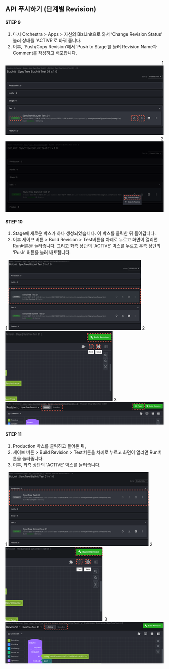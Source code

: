 ## API 푸시하기 (단계별 Revision)

#### STEP 9

1. 다시 Orchestra > Apps > 자신의 BizUnit으로 와서 ‘Change Revision Status’ 눌러 상태를 ‘ACTIVE’로 바꿔 줍니다.
2. 이후, ‘Push/Copy Revision’에서 ‘Push to Stage’를 눌러 Revision Name과 Comment를 작성하고 배포합니다.

<div class='img-container' style='text-align: right;'>
    <span style='top: 200px;left: 55px;'>1</span>
    <img src='../../img/howtouse/step2-10-1.png' />
    <span style='bottom: 84px;right: 114px;'>2</span>
    <img src='../../img/howtouse/step2-10-2.png' />
</div>

#### STEP 10

1. Stage에 새로운 박스가 하나 생성되었습니다. 이 박스를 클릭한 뒤 들어갑니다.
2. 이후 세이브 버튼 > Build Revision > Test버튼을 차례로 누르고 화면이 열리면 Run버튼을 눌러줍니다. 그리고 좌측 상단의 ‘ACTIVE’ 박스를 누르고 우측 상단의 ‘Push’ 버튼을 눌러 배포합니다.

<div class='img-container'>
    <span style='top: 50px;left: 0px;'>1</span>
    <img src='../../img/howtouse/step2-11-1.png' style='height: 224px;' />
    <span style='top: 0px;right: 90px;'>2</span>
    <img src='../../img/howtouse/step2-11-2.png'  style='height: 224px;' />
    <span style='bottom: 73px;left: 129px;'>3</span>
    <img src='../../img/howtouse/step2-11-3.png' />
</div>

#### STEP 11

1. Production 박스를 클릭하고 들어온 뒤,
2. 세이브 버튼 > Build Revision > Test버튼을 차례로 누르고 화면이 열리면 Run버튼을 눌러줍니다.
3. 이후, 좌측 상단의 ‘ACTIVE’ 박스를 눌러줍니다.

<div class='img-container'>
    <span style='top: 10px;left: 0px;'>1</span>
    <img src='../../img/howtouse/step2-12-1.png' style='height: 235px;' />
    <span style='top: 0px;right: 101px;'>2</span>
    <img src='../../img/howtouse/step2-12-2.png' style='height: 235px;' />
    <span style='bottom: 162px;left: 300px;'>3</span>
    <img src='../../img/howtouse/step2-12-3.png' />
</div>
